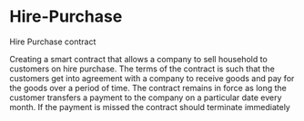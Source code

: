 # Hire-Purchase
Hire Purchase contract

Creating a smart contract that allows a company to sell household to customers on hire purchase.
The terms of the contract is such that the customers get into agreement with a company to receive goods and pay for the goods over a period of time. The contract remains in force as long the customer transfers a payment to the company on a particular date every month. If the payment is missed the contract should terminate immediately
